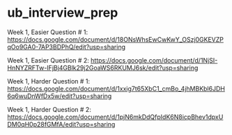 # ub_interview_prep

Week 1, Easier Question # 1:
  https://docs.google.com/document/d/18ONsWhsEwCwKwY_OSzj0GKEVZPqOo9GA0-7AP3BDPhQ/edit?usp=sharing
  
Week 1, Easier Question # 2: 
  https://docs.google.com/document/d/1NjSI-HnNYZRFTw-IFjBj4GBlk29j2GoaWS6RKUMJ6sk/edit?usp=sharing
  
Week 1, Harder Question # 1:
  https://docs.google.com/document/d/1xxig7t65XbC1_cmBo_4jhMBKbl6JDH6q6wuDnWfDx5w/edit?usp=sharing
  
Week 1, Harder Question # 2:
  https://docs.google.com/document/d/1pjN6mkDdQfpIdK6N8icpBhev1dpxUDM0qH0p28fGMfA/edit?usp=sharing

